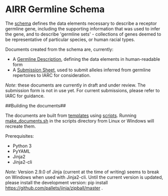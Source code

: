 # AIRR Germline Schema
The [schema](schema/receptor_germline_schema.yaml) defines the data elements necessary to describe a receptor germline gene, including the supporting information that was used to infer the gene, and to describe 'germline sets' - collections of genes deemed to be representative of particular species, or human racial types.

Documents created from the schema are, currently:

- A [Germline Description](docs/receptor_germline_gene_data_definitions.md), defining the data elements in human-readable form
- A [Submission Sheet](docs/iarc_submission_sheet.xlsx), used to submit alleles inferred from germline repertoires to IARC for consideration.

*Note*: these documents are currently in draft and under review. The submission form is not in use yet. For current submissions, please refer to IARC for guidance.

##Building the documents##

The documents are built from [templates](templates/) using [scripts](scripts/). Running [make_documents.sh](scripts/make_documents.sh) in the scripts directory from Linux or Windows will recreate them.

Prerequisites:
- Python 3
- PyYAML
- Jinja2
- Jinja2-cli

*Note:* Version 2.9.0 of Jinja (current at the time of writing) seems to break on Windows when used with Jinja2-cli. Until the current version is updated, please install the development version: pip install https://github.com/pallets/jinja/zipball/master .   
